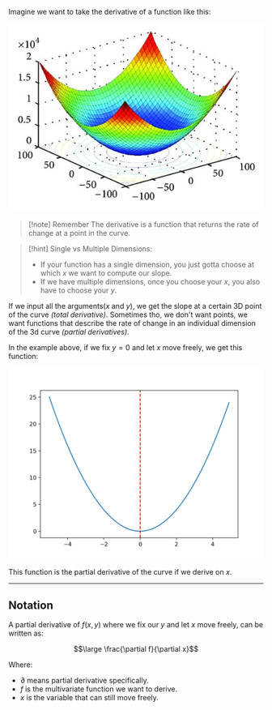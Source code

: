 Imagine we want to take the derivative of a function like this:

![](../z_images/Pasted%20image%2020230522120629.png)

> [!note] Remember
> The derivative is a function that returns the rate of change at a point in the curve.

> [!hint]
> Single vs Multiple Dimensions:
> - If your function has a single dimension, you just gotta choose at which $x$ we want to compute our slope.
> - If we have multiple dimensions, once you choose your $x$, you also have to choose your $y$.


If we input all the arguments($x$ and $y$), we get the slope at a certain 3D point of the curve *(total derivative)*.
Sometimes tho, we don't want points, we want functions that describe the rate of change in an individual dimension of the 3d curve *(partial derivatives)*.

In the example above, if we fix $y=0$ and let $x$ move freely, we get this function:

![](../z_images/Pasted%20image%2020230522121259.png)

This function is the partial derivative of the curve if we derive on $x$.

---

## Notation

A partial derivative of $f(x, y)$ where we fix our $y$ and let $x$ move freely, can be written as:

$$\large \frac{\partial f}{\partial x}$$

Where:
- $\partial$ means partial derivative specifically.
- $f$ is the multivariate function we want to derive.
- $x$ is the variable that can still move freely.
